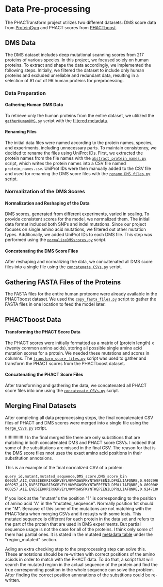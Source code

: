 # Data Pre-processing

The PHACTransform project utilizes two different datasets: DMS score data from [ProteinGym](https://proteingym.org/) and PHACT scores from [PHACTboost](https://www.biorxiv.org/content/10.1101/2024.01.30.577938v1).

## DMS Data

The DMS dataset includes deep mutational scanning scores from 217 proteins of various species. In this project, we focused solely on human proteins. To extract and shape the data accordingly, we implemented the following steps. Initially, we filtered the dataset to include only human proteins and excluded unreliable and redundant data, resulting in a selection of 81 out of 96 human proteins for preprocessing.

### Data Preparation

#### Gathering Human DMS Data

To retrieve only the human proteins from the entire dataset, we utilized the [`gatherHumanDMS.py`](./scripts/gatherHumanDMS.py) script with the [filtered metadata](filtered_DMS_human_metadata.csv).

#### Renaming Files

The initial data files were named according to the protein names, species, and experiments, including unnecessary parts. To maintain consistency, we decided to rename the files using UniProt IDs. First, we extracted the protein names from the file names with the [`abstract_protein_names.py`](./scripts/abstract_protein_names.py) script, which writes the protein names into a CSV file named `protein_names.csv`. UniProt IDs were then manually added to the CSV file and used for renaming the DMS score files with the [`rename_DMS_files.py`](./scripts/rename_DMS_files.py) script.

### Normalization of the DMS Scores

#### Normalization and Reshaping of the Data

DMS scores, generated from different experiments, varied in scaling. To provide consistent scores for the model, we normalized them. The initial data format included both SNPs and indel mutations. Since our project focuses on single amino acid mutations, we filtered out other mutation types. Additionally, we added UniProt IDs to each DMS file. This step was performed using the [`normalizeDMSscores.py`](./scripts/normalizeDMSscores.py) script.

#### Concatenating the DMS Score Files

After reshaping and normalizing the data, we concatenated all DMS score files into a single file using the [`concatenate_CSVs.py`](./scripts/concatenate_CSVs.py) script.

## Gathering FASTA Files of the Proteins

The FASTA files for the entire human proteome were already available in the PHACTboost dataset. We used the [`copy_fasta_files.py`](./scripts/copy_fasta_files.py) script to gather the FASTA files in one location to feed the model later.

## PHACTboost Data

#### Transforming the PHACT Score Data

The PHACT scores were initially formatted as a matrix of (protein length) x (twenty common amino acids), storing all possible single amino acid mutation scores for a protein. We needed these mutations and scores in columns. The [`transform_score_files.py`](./scripts/transform_score_files.py) script was used to gather and transform the PHACT scores from the PHACTboost dataset.

#### Concatenating the PHACT Score Files

After transforming and gathering the data, we concatenated all PHACT score files into one using the [`concatenate_CSVs.py`](./scripts/concatenate_CSVs.py) script.

## Merging Final Datasets

After completing all data preprocessing steps, the final concatenated CSV files of PHACT and DMS scores were merged into a single file using the [`merge_CSVs.py`](./scripts/merge_CSVs.py) script.


!!!!!!!!!!!!!!!!!
In the final merged file there are only substitions that are matching in both concatenated DMS and PHACT score CSVs. I noticed that some of the substitutions are missed in the final CSV. The reason for that is the DMS score files nnot uses the exact amino acid positions in their substitution annotaions.

This is an example of the final normalized CSV of a protein:
```
query_id,mutant,mutated_sequence,DMS_score,DMS_score_bin
O00257,A1C,CVESIEKKRIRKGRVEYLVKWRGWSPKYNTWEPEENILDPRLLIAFQNRE,0.9402990147122778,1
O00257,A1D,DVESIEKKRIRKGRVEYLVKWRGWSPKYNTWEPEENILDPRLLIAFQNRE,0.8690069752655201,1
O00257,A1E,EVESIEKKRIRKGRVEYLVKWRGWSPKYNTWEPEENILDPRLLIAFQNRE,0.9247180481451349,1
```
If you look at the "mutant"s the position "1" is corresponding to the position of amino acid "A" in the "mutated_sequence". Normally position 1st should me "M". Because of this some of the mutaitons are not matching with the PHACTdata when merging CSVs and it resuşts with some losts. This mutated sequence is different for each protein in the data set and refers to the part of the protein that are used in DMS experiments. But partial sequence usage is not the case for all of the proteins. I think only some of them has partial ones. It is stated in the mutated [metadata table](filtered_DMS_human_metadata.csv) under the "region_mutated" section.

Ading an extra checking step to the preprocessing step can solve this. These annotations should be re-written with correct positions of the amino acisds in order to match with the PHACT data. To do that, a script that will search the mutated region in the actual sequence of the protein and find the true corresponding position in the whole sequence can solve the problem. After finding the correct position annonations of the substitions could be re-written. 
